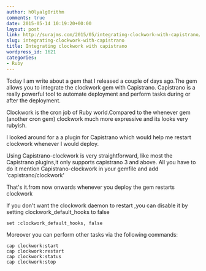 ```yaml
---
author: h0lyalg0rithm
comments: true
date: 2015-05-14 10:19:20+00:00
layout: post
link: http://surajms.com/2015/05/integrating-clockwork-with-capistrano/
slug: integrating-clockwork-with-capistrano
title: Integrating clockwork with capistrano
wordpress_id: 1621
categories:
- Ruby
---
```


Today I am write about a gem that I released a couple of days ago.The gem allows you to integrate the clockwork gem with Capistrano.
Capistrano is a really powerful tool to automate deployment and perform tasks during or after the deployment.

Clockwork is the cron job of Ruby world.Compared to the whenever gem (another cron gem) clockwork much more expressive and its looks very rubyish.

I looked around for a a plugin for Capistrano which would help me restart clockwork whenever I would deploy.

Using Capistrano-clockwork is very straightforward, like most the Capistrano plugins,it only supports capistrano 3 and above.
All you have to do it mention Capistrano-clockwork in your gemfile and add 'capistrano/clockwork'

That's it.from now onwards whenever you deploy the gem restarts clockwork

If you don't want the clockwork daemon to restart ,you can disable it by setting clockwork_default_hooks to false

    
    set :clockwork_default_hooks, false


Moreover you can perform other tasks via the following commands:

    
    cap clockwork:start
    cap clockwork:restart
    cap clockwork:status
    cap clockwork:stop
